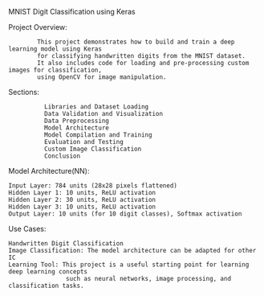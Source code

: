 MNIST Digit Classification using Keras

Project Overview:
            
            This project demonstrates how to build and train a deep learning model using Keras 
            for classifying handwritten digits from the MNIST dataset.
            It also includes code for loading and pre-processing custom images for classification,
            using OpenCV for image manipulation.

Sections:

              Libraries and Dataset Loading
              Data Validation and Visualization
              Data Preprocessing
              Model Architecture
              Model Compilation and Training
              Evaluation and Testing
              Custom Image Classification
              Conclusion

Model Architecture(NN):
                      
    Input Layer: 784 units (28x28 pixels flattened)
    Hidden Layer 1: 10 units, ReLU activation
    Hidden Layer 2: 30 units, ReLU activation
    Hidden Layer 3: 10 units, ReLU activation
    Output Layer: 10 units (for 10 digit classes), Softmax activation
Use Cases:

    Handwritten Digit Classification
    Image Classification: The model architecture can be adapted for other IC
    Learning Tool: This project is a useful starting point for learning deep learning concepts
                    such as neural networks, image processing, and classification tasks.

